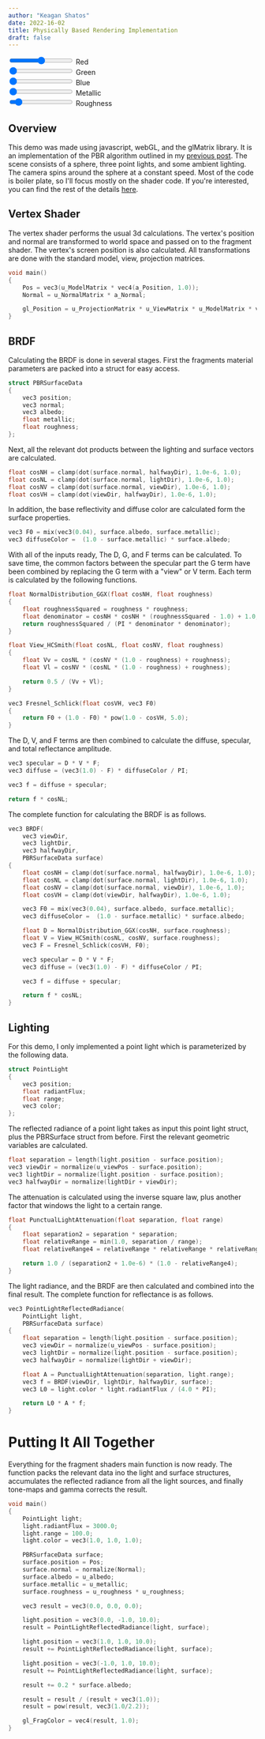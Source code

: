 ```yaml
---
author: "Keagan Shatos"
date: 2022-16-02
title: Physically Based Rendering Implementation
draft: false
---
```



<!---
GL Canvas & UI
-->
<script src="https://cdnjs.cloudflare.com/ajax/libs/gl-matrix/3.4.2/gl-matrix-min.js" integrity="sha512-eV9ExyTa3b+YHr99IBTYpwk4wbgDMDlfW8uTxhywO8dWb810fGUSKDgHhEv1fAqmJT4jyYnt1iWWMW4FRxeQOQ==" crossorigin="anonymous" referrerpolicy="no-referrer"></script>
<script src="\javascript\sphere_mesh.js" defer></script>
<script src="\javascript\pbr_demo.js" defer></script>

<canvas id="glCanvas" width="500" height="500"></canvas>

<div>
  <input type="range" min="0.0" max="1.0" step="0.01" value=1.0" class="slider" id="albedoRSlider">
  Red
</div>

<div>
  <input type="range" min="0.0" max="1.0" step="0.01" value="0.0" class="slider" id="albedoGSlider">
  Green
</div>

<div>
  <input type="range" min="0.0" max="1.0" step="0.01" value="0.0" class="slider" id="albedoBSlider">
  Blue
</div>

<div>
  <input type="range" min="0.0" max="1.0" step="0.01" value="0.0" class="slider" id="metallicSlider">
  Metallic
</div>
  
<div>
  <input type="range" min="0.0" max="1.0" step="0.01" value="0.1" class="slider" id="roughnessSlider">
  Roughness
</div>


<!---
Main Content
-->
## Overview
This demo was made using javascript, webGL, and the glMatrix library. It is an implementation of the PBR algorithm outlined in my [previous post](/posts/physically_based_rendering/). The scene consists of a sphere, three point lights, and some ambient lighting. The camera spins around the sphere at a constant speed. Most of the code is boiler plate, so I'll focus mostly on the shader code. If you're interested, you can find the rest of the details [here](https://github.com/kshatos/blog-source). 

## Vertex Shader
The vertex shader performs the usual 3d calculations. The vertex's position and normal are transformed to world space and passed on to the fragment shader. The vertex's screen position is also calculated. All transformations are done with the standard model, view, projection matrices.

```cpp
void main()
{
    Pos = vec3(u_ModelMatrix * vec4(a_Position, 1.0));
    Normal = u_NormalMatrix * a_Normal;

    gl_Position = u_ProjectionMatrix * u_ViewMatrix * u_ModelMatrix * vec4(a_Position, 1.0);
}
```
## BRDF
Calculating the BRDF is done in several stages. First the fragments material parameters are packed into a struct for easy access.

```cpp
struct PBRSurfaceData
{
    vec3 position;
    vec3 normal;
    vec3 albedo;
    float metallic;
    float roughness;
};
```
Next, all the relevant dot products between the lighting and surface vectors are calculated.

```cpp
float cosNH = clamp(dot(surface.normal, halfwayDir), 1.0e-6, 1.0);
float cosNL = clamp(dot(surface.normal, lightDir), 1.0e-6, 1.0);
float cosNV = clamp(dot(surface.normal, viewDir), 1.0e-6, 1.0);
float cosVH = clamp(dot(viewDir, halfwayDir), 1.0e-6, 1.0);
```

In addition, the base reflectivity and diffuse color are calculated form the surface properties.

```cpp
vec3 F0 = mix(vec3(0.04), surface.albedo, surface.metallic);
vec3 diffuseColor =  (1.0 - surface.metallic) * surface.albedo;
```

With all of the inputs ready, The D, G, and F terms can be calculated. To save time, the common factors between the specular part the G term have been combined by replacing the G term with a "view" or V term. Each term is calculated by the following functions.

```cpp
float NormalDistribution_GGX(float cosNH, float roughness)
{
    float roughnessSquared = roughness * roughness;
    float denominator = cosNH * cosNH * (roughnessSquared - 1.0) + 1.0;
    return roughnessSquared / (PI * denominator * denominator);
}

float View_HCSmith(float cosNL, float cosNV, float roughness)
{
    float Vv = cosNL * (cosNV * (1.0 - roughness) + roughness);
    float Vl = cosNV * (cosNL * (1.0 - roughness) + roughness);

    return 0.5 / (Vv + Vl);
}

vec3 Fresnel_Schlick(float cosVH, vec3 F0)
{
    return F0 + (1.0 - F0) * pow(1.0 - cosVH, 5.0);
}
```

The D, V, and F terms are then combined to calculate the diffuse, specular, and total reflectance amplitude.

```cpp
vec3 specular = D * V * F;
vec3 diffuse = (vec3(1.0) - F) * diffuseColor / PI;

vec3 f = diffuse + specular;

return f * cosNL;
```

The complete function for calculating the BRDF is as follows.

```cpp
vec3 BRDF(
    vec3 viewDir,
    vec3 lightDir,
    vec3 halfwayDir,
    PBRSurfaceData surface)
{
    float cosNH = clamp(dot(surface.normal, halfwayDir), 1.0e-6, 1.0);
    float cosNL = clamp(dot(surface.normal, lightDir), 1.0e-6, 1.0);
    float cosNV = clamp(dot(surface.normal, viewDir), 1.0e-6, 1.0);
    float cosVH = clamp(dot(viewDir, halfwayDir), 1.0e-6, 1.0);

    vec3 F0 = mix(vec3(0.04), surface.albedo, surface.metallic);
    vec3 diffuseColor =  (1.0 - surface.metallic) * surface.albedo;

    float D = NormalDistribution_GGX(cosNH, surface.roughness);
    float V = View_HCSmith(cosNL, cosNV, surface.roughness);
    vec3 F = Fresnel_Schlick(cosVH, F0);

    vec3 specular = D * V * F;
    vec3 diffuse = (vec3(1.0) - F) * diffuseColor / PI;

    vec3 f = diffuse + specular;

    return f * cosNL;
}
```

## Lighting
For this demo, I only implemented a point light which is parameterized by the following data.

```cpp
struct PointLight
{
    vec3 position;
    float radiantFlux;
    float range;
    vec3 color;
};
```
The reflected radiance of a point light takes as input this point light struct, plus the PBRSurface struct from before. First the relevant geometric variables are calculated.

```cpp
float separation = length(light.position - surface.position);
vec3 viewDir = normalize(u_viewPos - surface.position);
vec3 lightDir = normalize(light.position - surface.position);
vec3 halfwayDir = normalize(lightDir + viewDir);
```

The attenuation is calculated using the inverse square law, plus another factor that windows the light to a certain range.

```cpp
float PunctualLightAttenuation(float separation, float range)
{
    float separation2 = separation * separation;
    float relativeRange = min(1.0, separation / range);
    float relativeRange4 = relativeRange * relativeRange * relativeRange * relativeRange;

    return 1.0 / (separation2 + 1.0e-6) * (1.0 - relativeRange4);
}
```

The light radiance, and the BRDF are then calculated and combined into the final result. The complete function for reflectance is as follows.

```cpp
vec3 PointLightReflectedRadiance(
    PointLight light,
    PBRSurfaceData surface)
{
    float separation = length(light.position - surface.position);
    vec3 viewDir = normalize(u_viewPos - surface.position);
    vec3 lightDir = normalize(light.position - surface.position);
    vec3 halfwayDir = normalize(lightDir + viewDir);

    float A = PunctualLightAttenuation(separation, light.range);
    vec3 f = BRDF(viewDir, lightDir, halfwayDir, surface);
    vec3 L0 = light.color * light.radiantFlux / (4.0 * PI);

    return L0 * A * f;
}
```

# Putting It All Together
Everything for the fragment shaders main function is now ready. The function packs the relevant data ino the light and surface structures, accumulates the reflected radiance from all the light sources, and finally tone-maps and gamma corrects the result.

```cpp
void main()
{
    PointLight light;
    light.radiantFlux = 3000.0;
    light.range = 100.0;
    light.color = vec3(1.0, 1.0, 1.0);

    PBRSurfaceData surface;
    surface.position = Pos;
    surface.normal = normalize(Normal);
    surface.albedo = u_albedo;
    surface.metallic = u_metallic;
    surface.roughness = u_roughness * u_roughness;

    vec3 result = vec3(0.0, 0.0, 0.0);

    light.position = vec3(0.0, -1.0, 10.0);
    result = PointLightReflectedRadiance(light, surface);

    light.position = vec3(1.0, 1.0, 10.0);
    result += PointLightReflectedRadiance(light, surface);

    light.position = vec3(-1.0, 1.0, 10.0);
    result += PointLightReflectedRadiance(light, surface);

    result += 0.2 * surface.albedo;

    result = result / (result + vec3(1.0));
    result = pow(result, vec3(1.0/2.2)); 

    gl_FragColor = vec4(result, 1.0);
}
```

